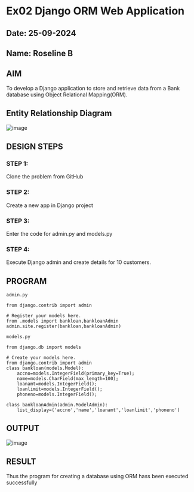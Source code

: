 # Ex02 Django ORM Web Application
## Date: 25-09-2024
## Name: Roseline B

## AIM
To develop a Django application to store and retrieve data from a Bank database using Object Relational Mapping(ORM).

## Entity Relationship Diagram

![image](https://github.com/user-attachments/assets/4c0876f3-435b-4c90-8bcd-e45f456fcf34)


## DESIGN STEPS

### STEP 1:
Clone the problem from GitHub

### STEP 2:
Create a new app in Django project

### STEP 3:
Enter the code for admin.py and models.py

### STEP 4:
Execute Django admin and create details for 10 customers.

## PROGRAM
```
admin.py

from django.contrib import admin

# Register your models here.
from .models import bankloan,bankloanAdmin
admin.site.register(bankloan,bankloanAdmin)
```
```
models.py

from django.db import models

# Create your models here.
from django.contrib import admin
class bankloan(models.Model):
    accno=models.IntegerField(primary_key=True);
    name=models.CharField(max_length=100);
    loanamt=models.IntegerField();
    loanlimit=models.IntegerField();
    phoneno=models.IntegerField();

class bankloanAdmin(admin.ModelAdmin):
    list_display=('accno','name','loanamt','loanlimit','phoneno')
```

## OUTPUT
![image](https://github.com/user-attachments/assets/b015d139-d919-48c8-8893-6b367b21c362)



## RESULT
Thus the program for creating a database using ORM hass been executed successfully

